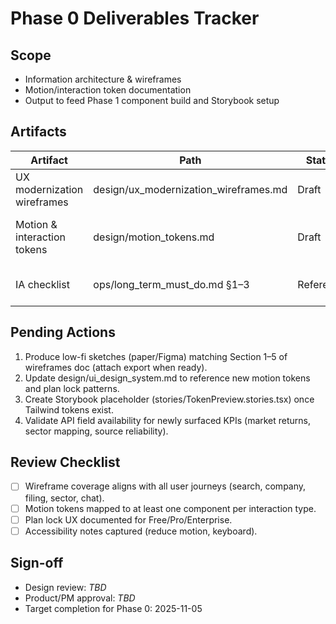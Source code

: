 ﻿# Phase 0 Deliverables Tracker

## Scope
- Information architecture & wireframes
- Motion/interaction token documentation
- Output to feed Phase 1 component build and Storybook setup

## Artifacts
| Artifact | Path | Status | Notes |
| --- | --- | --- | --- |
| UX modernization wireframes | design/ux_modernization_wireframes.md | Draft | Screen-by-screen layout, data bindings, plan locks |
| Motion & interaction tokens | design/motion_tokens.md | Draft | Timing/easing/spatial tokens, implementation guidance |
| IA checklist | ops/long_term_must_do.md §1–3 | Reference | Source of data exposure requirements |

## Pending Actions
1. Produce low-fi sketches (paper/Figma) matching Section 1–5 of wireframes doc (attach export when ready).
2. Update design/ui_design_system.md to reference new motion tokens and plan lock patterns.
3. Create Storybook placeholder (stories/TokenPreview.stories.tsx) once Tailwind tokens exist.
4. Validate API field availability for newly surfaced KPIs (market returns, sector mapping, source reliability).

## Review Checklist
- [ ] Wireframe coverage aligns with all user journeys (search, company, filing, sector, chat).
- [ ] Motion tokens mapped to at least one component per interaction type.
- [ ] Plan lock UX documented for Free/Pro/Enterprise.
- [ ] Accessibility notes captured (reduce motion, keyboard).

## Sign-off
- Design review: _TBD_
- Product/PM approval: _TBD_
- Target completion for Phase 0: 2025-11-05
